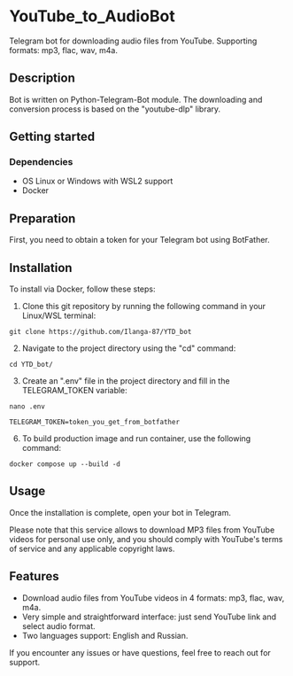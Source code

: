 # YouTube_to_AudioBot

Telegram bot for downloading audio files from YouTube. Supporting formats: mp3, flac, wav, m4a.


## Description

Bot is written on Python-Telegram-Bot module.
The downloading and conversion process is based on the "youtube-dlp" library.

## Getting started

### Dependencies

- OS Linux or Windows with WSL2 support
- Docker

## Preparation

First, you need to obtain a token for your Telegram bot using BotFather.

## Installation

To install via Docker, follow these steps:

1. Clone this git repository by running the following command in your Linux/WSL terminal:
```commandline
git clone https://github.com/Ilanga-87/YTD_bot
```
2. Navigate to the project directory using the "cd" command:

```commandline
cd YTD_bot/
```

3. Create an ".env" file in the project directory and fill in the TELEGRAM_TOKEN variable:
```commandline
nano .env
```

```commandline
TELEGRAM_TOKEN=token_you_get_from_botfather
```

6. To build production image and run container, use the following command:
```
docker compose up --build -d
```

## Usage

Once the installation is complete, open your bot in Telegram.

Please note that this service allows to download MP3 files from YouTube videos for personal use only,
and you should comply with YouTube's terms of service and any applicable copyright laws.



## Features

- Download audio files from YouTube videos in 4 formats: mp3, flac, wav, m4a.
- Very simple and straightforward interface: just send YouTube link and select audio format.
- Two languages support: English and Russian.

If you encounter any issues or have questions, feel free to reach out for support.
